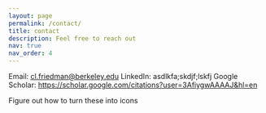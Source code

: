 ```yaml
---
layout: page
permalink: /contact/
title: contact
description: Feel free to reach out
nav: true
nav_order: 4
---
```


Email: cl.friedman@berkeley.edu
LinkedIn: asdlkfa;skdjf;lskfj
Google Scholar: https://scholar.google.com/citations?user=3AfiygwAAAAJ&hl=en

Figure out how to turn these into icons
